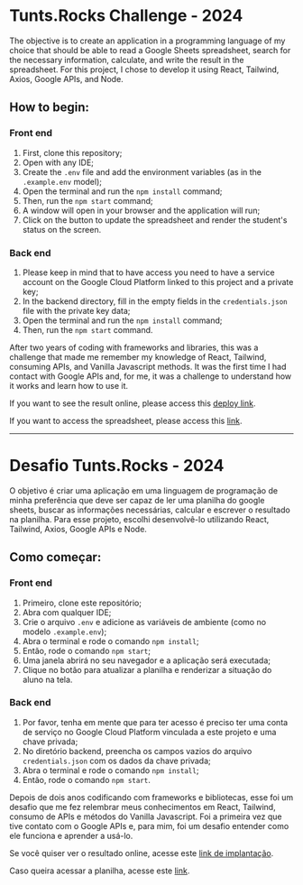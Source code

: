 # Tunts.Rocks Challenge - 2024

The objective is to create an application in a programming language of my choice that should be able to read a Google Sheets spreadsheet, search for the necessary information, calculate, and write the result in the spreadsheet. For this project, I chose to develop it using React, Tailwind, Axios, Google APIs, and Node.

## How to begin:

### Front end

1. First, clone this repository;
2. Open with any IDE;
3. Create the `.env` file and add the environment variables (as in the `.example.env` model);
4. Open the terminal and run the `npm install` command;
5. Then, run the `npm start` command;
6. A window will open in your browser and the application will run;
7. Click on the button to update the spreadsheet and render the student's status on the screen.

### Back end

1. Please keep in mind that to have access you need to have a service account on the Google Cloud Platform linked to this project and a private key;
2. In the backend directory, fill in the empty fields in the `credentials.json` file with the private key data;
3. Open the terminal and run the `npm install` command;
4. Then, run the `npm start` command.

After two years of coding with frameworks and libraries, this was a challenge that made me remember my knowledge of React, Tailwind, consuming APIs, and Vanilla Javascript methods. It was the first time I had contact with Google APIs and, for me, it was a challenge to understand how it works and learn how to use it.

If you want to see the result online, please access this [deploy link](https://tuntsrockchallenge.netlify.app/).

If you want to access the spreadsheet, please access this [link](https://docs.google.com/spreadsheets/d/1OWSkRtM74ZnbbzRvXHdJhRuipbCkIS37wTRQ_IdGbIE/edit?usp=sharing).

---

# Desafio Tunts.Rocks - 2024

O objetivo é criar uma aplicação em uma linguagem de programação de minha preferência que deve ser capaz de ler uma planilha do google sheets, buscar as informações necessárias, calcular e escrever o resultado na planilha. Para esse projeto, escolhi desenvolvê-lo utilizando React, Tailwind, Axios, Google APIs e Node.

## Como começar:

### Front end

1. Primeiro, clone este repositório;
2. Abra com qualquer IDE;
3. Crie o arquivo `.env` e adicione as variáveis de ambiente (como no modelo `.example.env`);
4. Abra o terminal e rode o comando `npm install`;
5. Então, rode o comando `npm start`;
6. Uma janela abrirá no seu navegador e a aplicação será executada;
7. Clique no botão para atualizar a planilha e renderizar a situação do aluno na tela.

### Back end

1. Por favor, tenha em mente que para ter acesso é preciso ter uma conta de serviço no Google Cloud Platform vinculada a este projeto e uma chave privada;
2. No diretório backend, preencha os campos vazios do arquivo `credentials.json` com os dados da chave privada;
3. Abra o terminal e rode o comando `npm install`;
4. Então, rode o comando `npm start`.

Depois de dois anos codificando com frameworks e bibliotecas, esse foi um desafio que me fez relembrar meus conhecimentos em React, Tailwind, consumo de APIs e métodos do Vanilla Javascript. Foi a primeira vez que tive contato com o Google APIs e, para mim, foi um desafio entender como ele funciona e aprender a usá-lo.

Se você quiser ver o resultado online, acesse este [link de implantação](https://tuntsrockchallenge.netlify.app/).

Caso queira acessar a planilha, acesse este [link](https://docs.google.com/spreadsheets/d/1OWSkRtM74ZnbbzRvXHdJhRuipbCkIS37wTRQ_IdGbIE/edit?usp=sharing).
